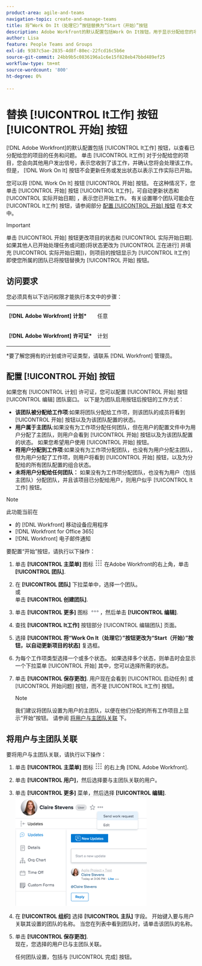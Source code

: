 ```yaml
---
product-area: agile-and-teams
navigation-topic: create-and-manage-teams
title: 将“Work On It（处理它）”按钮替换为“Start（开始）”按钮
description: Adobe Workfront的默认配置包括Work On It按钮，用于显示分配给您的项目的任务和问题。
author: Lisa
feature: People Teams and Groups
exl-id: 9387c5ae-2835-4d8f-80ec-22fcd16c5b6e
source-git-commit: 24bb9b5c0836196a1c6e15f828eb47bbd489ef25
workflow-type: tm+mt
source-wordcount: '800'
ht-degree: 0%

---
```


# 替换 [!UICONTROL It工作] 按钮 [!UICONTROL 开始] 按钮

[!DNL Adobe Workfront]的默认配置包括 [!UICONTROL It工作] 按钮，以查看已分配给您的项目的任务和问题。 单击 [!UICONTROL It工作] 对于分配给您的项目，您会向其他用户发出信号，表示您收到了该工作，并确认您将会处理该工作。 但是， [!DNL Work On It] 按钮不会更新任务或发出状态以表示工作实际已开始。

您可以将 [!DNL Work On It] 按钮 [!UICONTROL 开始] 按钮。 在这种情况下，您单击 [!UICONTROL 开始] 按钮 [!UICONTROL It工作]，可自动更新状态和 [!UICONTROL 实际开始日期] ，表示您已开始工作。 有关设置哪个团队可能会在 [!UICONTROL It工作] 按钮，请参阅部分 [配置 [!UICONTROL 开始] 按钮](#configure-the-uicontrol-start-button) 在本文中。

>[!IMPORTANT]
>
>单击 [!UICONTROL 开始] 按钮更改项目的状态和 [!UICONTROL 实际开始日期]. 如果其他人已开始处理任务或问题(将状态更改为 [!UICONTROL 正在进行] 并填充 [!UICONTROL 实际开始日期])，则项目的按钮显示为 [!UICONTROL It工作] 即使您所属的团队已将按钮替换为 [!UICONTROL 开始] 按钮。

## 访问要求

您必须具有以下访问权限才能执行本文中的步骤：

<table style="table-layout:auto"> 
 <col> 
 </col> 
 <col> 
 </col> 
 <tbody> 
  <tr> 
   <td role="rowheader"><strong>[!DNL Adobe Workfront] 计划*</strong></td> 
   <td> <p>任意</p> </td> 
  </tr> 
  <tr> 
   <td role="rowheader"><strong>[!DNL Adobe Workfront] 许可证*</strong></td> 
   <td> <p>计划</p> </td> 
  </tr> 
 </tbody> 
</table>

&#42;要了解您拥有的计划或许可证类型，请联系 [!DNL Workfront] 管理员。

## 配置 [!UICONTROL 开始] 按钮

如果您有 [!UICONTROL 计划] 许可证，您可以配置 [!UICONTROL 开始] 按钮 [!UICONTROL 编辑] 团队窗口。 以下是为团队启用按钮后按钮的工作方式：

* **该团队被分配给工作项**:如果将团队分配给工作项，则该团队的成员将看到 [!UICONTROL 开始] 按钮以及为该团队配置的状态。
* **用户属于主团队**:如果没有为工作项分配任何团队，但在用户的配置文件中为用户分配了主团队，则用户会看到 [!UICONTROL 开始] 按钮以及为该团队配置的状态。 如果您希望用户使用 [!UICONTROL 开始] 按钮。
* **将用户分配到工作项**:如果没有为工作项分配团队，也没有为用户分配主团队，但为用户分配了工作项，则用户将看到 [!UICONTROL 开始] 按钮，以及为分配给的所有团队配置的组合状态。
* **未将用户分配给任何团队：** 如果没有为工作项分配团队，也没有为用户（包括主团队）分配团队，并且该项目已分配给用户，则用户似乎 [!UICONTROL It工作] 按钮。

>[!NOTE]
>
>此功能当前在
>
>* 的 [!DNL Workfront] 移动设备应用程序
>* [!DNL Workfront for Office 365]
>* [!DNL Workfront] 电子邮件通知
>


要配置“开始”按钮，请执行以下操作：

1. 单击 **[!UICONTROL 主菜单]** 图标 ![](assets/main-menu-icon.png) 在Adobe Workfront的右上角，单击 **[!UICONTROL 团队]**.

1. 在 **[!UICONTROL 团队]** 下拉菜单中，选择一个团队。\
   或\
   单击 **[!UICONTROL 创建团队]**.

1. 单击 **[!UICONTROL 更多]** 图标 ![](assets/more-icon.png)，然后单击 **[!UICONTROL 编辑]**.

1. 查找 **[!UICONTROL It工作]** 按钮部分 [!UICONTROL 编辑团队] 页面。
1. 选择 **[!UICONTROL 将“Work On It（处理它）”按钮更改为“Start（开始）”按钮，以自动更新项目的状态]** 复选框。
1. 为每个工作项类型选择一个或多个状态。 如果选择多个状态，则单击时会显示一个下拉菜单 [!UICONTROL 开始] 其中，您可以选择所需的状态。
1. 单击 **[!UICONTROL 保存更改]**. 用户现在会看到 [!UICONTROL 启动任务] 或 [!UICONTROL 开始问题] 按钮，而不是 [!UICONTROL It工作] 按钮。

   >[!NOTE]
   >
   >我们建议将团队设置为用户的主团队，以便在他们分配的所有工作项目上显示“开始”按钮。 请参阅 [将用户与主团队关联](#associate-users-with-a-home-team) 下。

## 将用户与主团队关联

要将用户与主团队关联，请执行以下操作：

1. 单击 **[!UICONTROL 主菜单]** 图标 ![](assets/main-menu-icon.png) 的右上角 [!DNL Adobe Workfront].

1. 单击 **[!UICONTROL 用户]**，然后选择要与主团队关联的用户。
1. 单击 **[!UICONTROL 更多]** 菜单，然后选择 **[!UICONTROL 编辑]**.\
   ![](assets/user-settings-nwe-350x291.png)

1. 在 **[!UICONTROL 组织]** 选择 **[!UICONTROL 主队]** 字段。 开始键入要与用户关联其设置的团队的名称。 当您在列表中看到团队时，请单击该团队的名称。

1. 单击 **[!UICONTROL 保存更改]**.\
   现在，您选择的用户已与主团队关联。

   任何团队设置，包括与 [!UICONTROL 完成] 按钮。

